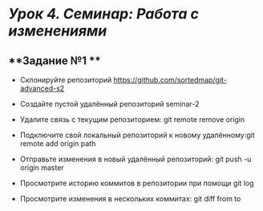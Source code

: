# ***Урок 4. Семинар: Работа с изменениями***

## **Задание №1 **
-	Склонируйте репозиторий https://github.com/sortedmap/git-advanced-s2

-	Создайте пустой удалённый репозиторий seminar-2


-	Удалите связь с текущим репозиторием: git remote remove origin

-	Подключите свой локальный репозиторий к новому удалённому:git remote add origin path


-	Отправьте изменения в новый удалённый репозиторий:
git push -u origin master

-	Просмотрите историю коммитов в репозитории при помощи git log

-	Просмотрите изменения в нескольких коммитах: git diff from to
